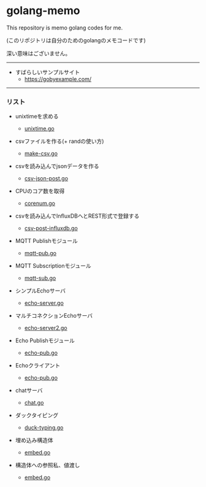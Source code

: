 golang-memo
===========

This repository is memo golang codes for me.

(このリポジトリは自分のためのgolangのメモコードです)

深い意味はございません。

---

* すばらしいサンプルサイト
  * https://gobyexample.com/

---

### リスト

* unixtimeを求める
  * [unixtime.go](https://github.com/hirolovesbeer/golang-memo/blob/master/unixtime.go)

* csvファイルを作る(+ randの使い方)
  * [make-csv.go](https://github.com/hirolovesbeer/golang-memo/blob/master/make-csv.go)

* csvを読み込んでjsonデータを作る
  * [csv-json-post.go](https://github.com/hirolovesbeer/golang-memo/blob/master/csv-json-post.go)

* CPUのコア数を取得
  * [corenum.go](https://github.com/hirolovesbeer/golang-memo/blob/master/corenum.go)

* csvを読み込んでInfluxDBへとREST形式で登録する
  * [csv-post-influxdb.go](https://github.com/hirolovesbeer/golang-memo/blob/master/csv-post-influxdb.go)

* MQTT Publishモジュール
  * [mqtt-pub.go](https://github.com/hirolovesbeer/golang-memo/blob/master/mqtt-pub.go)

* MQTT Subscriptionモジュール
  * [mqtt-sub.go](https://github.com/hirolovesbeer/golang-memo/blob/master/mqtt-sub.go)

* シンプルEchoサーバ
  * [echo-server.go](https://github.com/hirolovesbeer/golang-memo/blob/master/echo-server.go)

* マルチコネクションEchoサーバ
  * [echo-server2.go](https://github.com/hirolovesbeer/golang-memo/blob/master/echo-server2.go)

* Echo Publishモジュール
  * [echo-pub.go](https://github.com/hirolovesbeer/golang-memo/blob/master/echo-pub.go)

* Echoクライアント
  * [echo-pub.go](https://github.com/hirolovesbeer/golang-memo/blob/master/echo-pub.go)

* chatサーバ
  * [chat.go](https://github.com/hirolovesbeer/golang-memo/blob/master/chat.go)

* ダックタイピング
  * [duck-typing.go](https://github.com/hirolovesbeer/golang-memo/blob/master/duck-typing.go)

* 埋め込み構造体
  * [embed.go](https://github.com/hirolovesbeer/golang-memo/blob/master/embed.go)

* 構造体への参照私、値渡し
  * [embed.go](https://github.com/hirolovesbeer/golang-memo/blob/master/embed.go)
